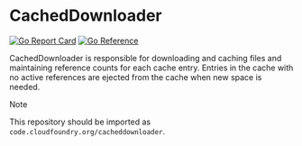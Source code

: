 # CachedDownloader

[![Go Report Card](https://goreportcard.com/badge/code.cloudfoundry.org/cacheddownloader)](https://goreportcard.com/report/code.cloudfoundry.org/cacheddownloader)
[![Go Reference](https://pkg.go.dev/badge/code.cloudfoundry.org/cacheddownloader.svg)](https://pkg.go.dev/code.cloudfoundry.org/cacheddownloader)

CachedDownloader is responsible for downloading and caching files and
maintaining reference counts for each cache entry. Entries in the cache with
no active references are ejected from the cache when new space is needed.

> [!NOTE]
>
> This repository should be imported as `code.cloudfoundry.org/cacheddownloader`.
